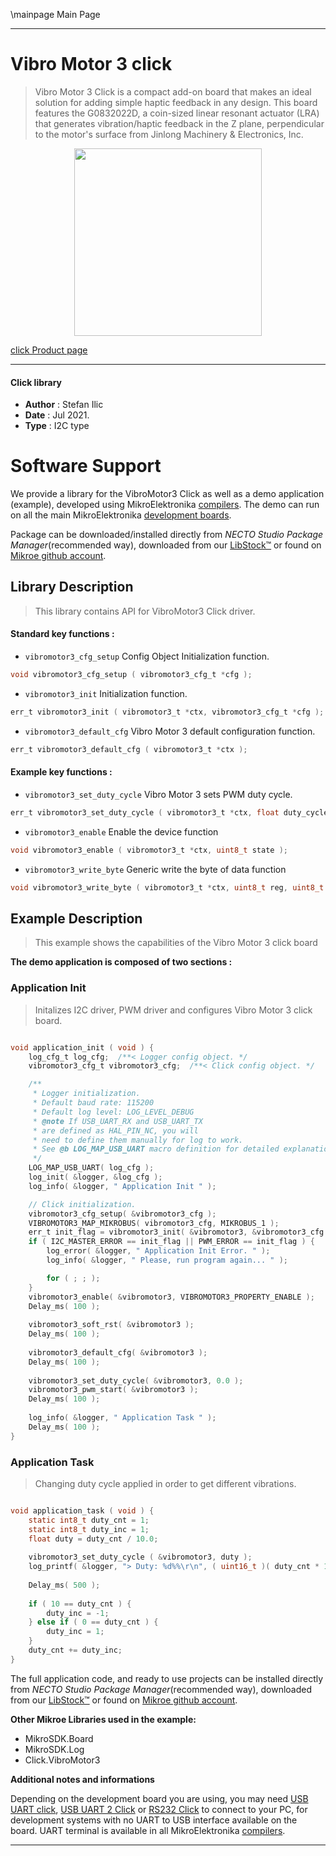 \mainpage Main Page

---
# Vibro Motor 3 click

> Vibro Motor 3 Click is a compact add-on board that makes an ideal solution for adding simple haptic feedback in any design. This board features the G0832022D, a coin-sized linear resonant actuator (LRA) that generates vibration/haptic feedback in the Z plane, perpendicular to the motor's surface from Jinlong Machinery & Electronics, Inc.

<p align="center">
  <img src="https://download.mikroe.com/images/click_for_ide/vibromotor3_click.png" height=300px>
</p>

[click Product page](https://www.mikroe.com/vibro-motor-3-click)

---


#### Click library

- **Author**        : Stefan Ilic
- **Date**          : Jul 2021.
- **Type**          : I2C type


# Software Support

We provide a library for the VibroMotor3 Click
as well as a demo application (example), developed using MikroElektronika
[compilers](https://www.mikroe.com/necto-studio).
The demo can run on all the main MikroElektronika [development boards](https://www.mikroe.com/development-boards).

Package can be downloaded/installed directly from *NECTO Studio Package Manager*(recommended way), downloaded from our [LibStock&trade;](https://libstock.mikroe.com) or found on [Mikroe github account](https://github.com/MikroElektronika/mikrosdk_click_v2/tree/master/clicks).

## Library Description

> This library contains API for VibroMotor3 Click driver.

#### Standard key functions :

- `vibromotor3_cfg_setup` Config Object Initialization function.
```c
void vibromotor3_cfg_setup ( vibromotor3_cfg_t *cfg );
```

- `vibromotor3_init` Initialization function.
```c
err_t vibromotor3_init ( vibromotor3_t *ctx, vibromotor3_cfg_t *cfg );
```

- `vibromotor3_default_cfg` Vibro Motor 3 default configuration function.
```c
err_t vibromotor3_default_cfg ( vibromotor3_t *ctx );
```

#### Example key functions :

- `vibromotor3_set_duty_cycle` Vibro Motor 3 sets PWM duty cycle.
```c
err_t vibromotor3_set_duty_cycle ( vibromotor3_t *ctx, float duty_cycle );
```

- `vibromotor3_enable` Enable the device function
```c
void vibromotor3_enable ( vibromotor3_t *ctx, uint8_t state );
```

- `vibromotor3_write_byte` Generic write the byte of data function
```c
void vibromotor3_write_byte ( vibromotor3_t *ctx, uint8_t reg, uint8_t wr_data );
```

## Example Description

> This example shows the capabilities of the Vibro Motor 3 click board 

**The demo application is composed of two sections :**

### Application Init

> Initalizes I2C driver, PWM driver and configures Vibro Motor 3 click board.

```c

void application_init ( void ) {
    log_cfg_t log_cfg;  /**< Logger config object. */
    vibromotor3_cfg_t vibromotor3_cfg;  /**< Click config object. */

    /** 
     * Logger initialization.
     * Default baud rate: 115200
     * Default log level: LOG_LEVEL_DEBUG
     * @note If USB_UART_RX and USB_UART_TX 
     * are defined as HAL_PIN_NC, you will 
     * need to define them manually for log to work. 
     * See @b LOG_MAP_USB_UART macro definition for detailed explanation.
     */
    LOG_MAP_USB_UART( log_cfg );
    log_init( &logger, &log_cfg );
    log_info( &logger, " Application Init " );

    // Click initialization.
    vibromotor3_cfg_setup( &vibromotor3_cfg );
    VIBROMOTOR3_MAP_MIKROBUS( vibromotor3_cfg, MIKROBUS_1 );
    err_t init_flag = vibromotor3_init( &vibromotor3, &vibromotor3_cfg );
    if ( I2C_MASTER_ERROR == init_flag || PWM_ERROR == init_flag ) {
        log_error( &logger, " Application Init Error. " );
        log_info( &logger, " Please, run program again... " );

        for ( ; ; );
    }
    vibromotor3_enable( &vibromotor3, VIBROMOTOR3_PROPERTY_ENABLE );
    Delay_ms( 100 );
    
    vibromotor3_soft_rst( &vibromotor3 );
    Delay_ms( 100 );
    
    vibromotor3_default_cfg( &vibromotor3 );
    Delay_ms( 100 );
    
    vibromotor3_set_duty_cycle( &vibromotor3, 0.0 );
    vibromotor3_pwm_start( &vibromotor3 );
    Delay_ms( 100 );
    
    log_info( &logger, " Application Task " );
    Delay_ms( 100 );
}
```

### Application Task

> Changing duty cycle applied in order to get different vibrations.

```c

void application_task ( void ) {
    static int8_t duty_cnt = 1;
    static int8_t duty_inc = 1;
    float duty = duty_cnt / 10.0;
    
    vibromotor3_set_duty_cycle ( &vibromotor3, duty );
    log_printf( &logger, "> Duty: %d%%\r\n", ( uint16_t )( duty_cnt * 10 ) );
    
    Delay_ms( 500 );
    
    if ( 10 == duty_cnt ) {
        duty_inc = -1;
    } else if ( 0 == duty_cnt ) {
        duty_inc = 1;
    }
    duty_cnt += duty_inc;
}

```


The full application code, and ready to use projects can be installed directly from *NECTO Studio Package Manager*(recommended way), downloaded from our [LibStock&trade;](https://libstock.mikroe.com) or found on [Mikroe github account](https://github.com/MikroElektronika/mikrosdk_click_v2/tree/master/clicks).

**Other Mikroe Libraries used in the example:**

- MikroSDK.Board
- MikroSDK.Log
- Click.VibroMotor3

**Additional notes and informations**

Depending on the development board you are using, you may need
[USB UART click](https://www.mikroe.com/usb-uart-click),
[USB UART 2 Click](https://www.mikroe.com/usb-uart-2-click) or
[RS232 Click](https://www.mikroe.com/rs232-click) to connect to your PC, for
development systems with no UART to USB interface available on the board. UART
terminal is available in all MikroElektronika
[compilers](https://shop.mikroe.com/compilers).

---
